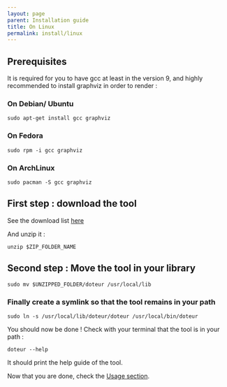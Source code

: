 ```yaml
---
layout: page
parent: Installation guide
title: On Linux
permalink: install/linux
---
```


## Prerequisites

It is required for you to have gcc at least in the version 9, and highly recommended to install graphviz in order to render :

### On Debian/ Ubuntu

```
sudo apt-get install gcc graphviz
```

### On Fedora

```
sudo rpm -i gcc graphviz
```

### On ArchLinux

```
sudo pacman -S gcc graphviz
```

## First step : download the tool

See the download list [here](../downloads)

And unzip it :

```
unzip $ZIP_FOLDER_NAME
```

## Second step : Move the tool in your library

```
sudo mv $UNZIPPED_FOLDER/doteur /usr/local/lib
```

### Finally create a symlink so that the tool remains in your path

```
sudo ln -s /usr/local/lib/doteur/doteur /usr/local/bin/doteur
```

You should now be done ! Check with your terminal that the tool is in your path :

```
doteur --help
```

It should print the help guide of the tool.

Now that you are done, check the [Usage section](../usage).
